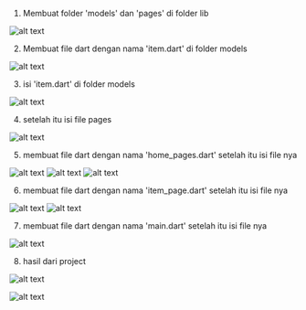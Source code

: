1. Membuat folder 'models' dan 'pages' di folder lib

![alt text](image.png)

2. Membuat file dart dengan nama 'item.dart' di folder models

![alt text](image-1.png)

3. isi 'item.dart' di folder models

![alt text](image-2.png)

4. setelah itu isi file pages 

![alt text](image-3.png)

5. membuat file dart dengan nama 'home_pages.dart' setelah itu isi file nya

![alt text](image-4.png)
![alt text](image-5.png)
![alt text](image-6.png)

6. membuat file dart dengan nama 'item_page.dart' setelah itu isi file nya

![alt text](image-7.png)
![alt text](image-8.png)

7. membuat file dart dengan nama 'main.dart' setelah itu isi file nya

![alt text](image-9.png)

8. hasil dari project 

![alt text](image-10.png)

![alt text](image-11.png)